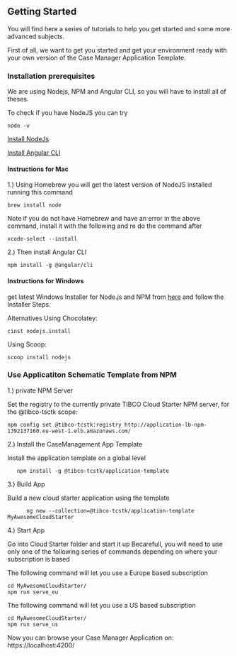 ## Getting Started

You will find here a series of tutorials to help you get started and some more advanced subjects.

First of all, we want to get you started and get your environment ready with your own version of the Case Manager Application Template.


### Installation prerequisites

We are using Nodejs, NPM and Angular CLI, so you will have to install all of theses.

To check if you have NodeJS you can try
```console
node -v
```

[Install NodeJs](https://nodejs.org/en/download/package-manager/)

[Install Angular CLI](https://www.npmjs.com/package/@angular/cli)

#### Instructions for Mac 

1.) Using Homebrew you will get the latest version of NodeJS installed running this command
```console
brew install node
```
Note if you do not have Homebrew and have an error in the above command, install it with the following and re do the command after 
```console
xcode-select --install   
```

2.) Then install Angular CLI 
```console
npm install -g @angular/cli
```

#### Instructions for Windows 

get latest Windows Installer for Node.js and NPM from [here](https://nodejs.org/en/download/) and follow the Installer Steps.

Alternatives
Using Chocolatey:
```
cinst nodejs.install
```
Using Scoop:
```
scoop install nodejs
```

### Use Applicatiton Schematic Template from NPM

1.)  private NPM Server

Set the registry to the currently private TIBCO Cloud Starter NPM server, for the @tibco-tsctk scope:

```console
npm config set @tibco-tcstk:registry http://application-lb-npm-1392137160.eu-west-1.elb.amazonaws.com/
```

2.) Install the CaseManagement App Template

Install the application template on a global level

```console
   npm install -g @tibco-tcstk/application-template
```

3.) Build App

   Build a new cloud starter application using the template
   
   
```console
      ng new --collection=@tibco-tcstk/application-template MyAwesomeCloudStarter
```

4.) Start App

Go into Cloud Starter folder and start it up
Becarefull, you will need to use only one of the following series of commands depending on where your subscription is based 

The following command will let you use a Europe based subscription
```console
cd MyAwesomeCloudStarter/
npm run serve_eu
```

The following command will let you use a US based subscription
```console
cd MyAwesomeCloudStarter/
npm run serve_us
```
Now you can browse your Case Manager Application on: https://localhost:4200/


